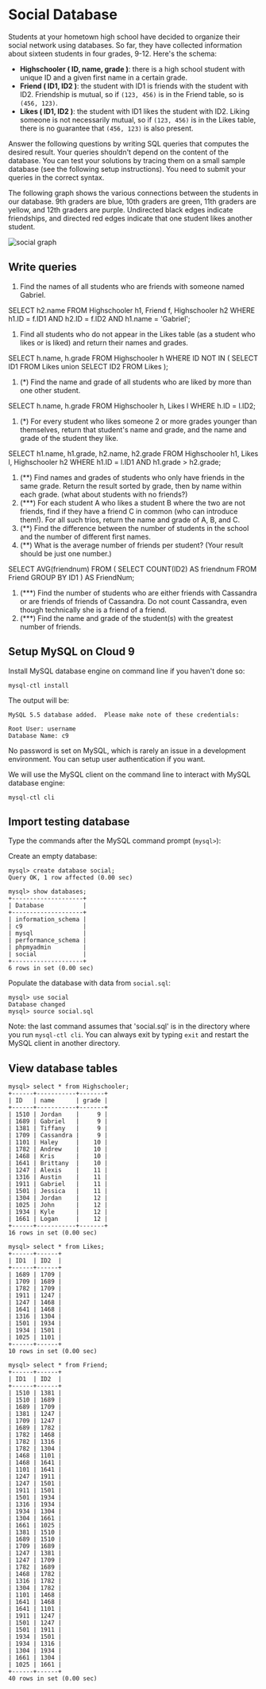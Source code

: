# Social Database

Students at your hometown high school have decided to organize their social
network using databases. So far, they have collected information about sixteen
students in four grades, 9-12.
Here's the schema:
* **Highschooler ( ID, name, grade )**: there is a high school student with
  unique ID and a given first name in a certain grade.
* **Friend ( ID1, ID2 )**: the student with ID1 is friends with the student with
  ID2. Friendship is mutual, so if `(123, 456)` is in the Friend table, so is
  `(456, 123)`.
* **Likes ( ID1, ID2 )**: the student with ID1 likes the student with ID2. Liking
  someone is not necessarily mutual, so if `(123, 456)` is in the Likes table,
  there is no guarantee that `(456, 123)` is also present.

Answer the following questions by writing SQL queries that computes the desired
result. Your queries shouldn't depend on the content of the database. You can
test your solutions by tracing them on a small sample database (see the following
setup instructions). You need to submit your queries in the correct syntax.

The following graph shows the various connections between the students in our
database. 9th graders are blue, 10th graders are green, 11th graders are yellow,
and 12th graders are purple. Undirected black edges indicate friendships, and
directed red edges indicate that one student likes another student.

![social graph](images/social.png)

## Write queries
1. Find the names of all students who are friends with someone named Gabriel.

SELECT h2.name
FROM Highschooler h1, Friend f, Highschooler h2
WHERE h1.ID = f.ID1
  AND h2.ID = f.ID2
  AND h1.name = 'Gabriel';

1. Find all students who do not appear in the Likes table (as a student who
  likes or is liked) and return their names and grades.

SELECT h.name, h.grade
FROM Highschooler h
WHERE ID NOT IN (
  SELECT ID1 FROM Likes
  union
  SELECT ID2 FROM Likes
);

1. (*) Find the name and grade of all students who are liked by more than one
  other student.

SELECT h.name, h.grade
FROM Highschooler h, Likes l
WHERE h.ID = l.ID2;

1. (*) For every student who likes someone 2 or more
  grades younger than themselves, return that student's name and grade, and the
  name and grade of the student they like.

SELECT h1.name, h1.grade, h2.name, h2.grade
FROM Highschooler h1, Likes l, Highschooler h2
WHERE h1.ID = l.ID1
  AND h1.grade > h2.grade;

1. (**) Find names and grades of students who only have friends in the same
  grade. Return the result sorted by grade, then by name within each grade.
  (what about students with no friends?)
1. (***) For each student A who likes a student B where the two are not friends,
  find if they have a friend C in common (who can introduce them!). For all
  such trios, return the name and grade of A, B, and C.
1. (**) Find the difference between the number of students in the school and
  the number of different first names.
1. (**) What is the average number of friends per student? (Your result should
  be just one number.)

SELECT AVG(friendnum)
FROM (
  SELECT COUNT(ID2) AS friendnum
  FROM Friend
  GROUP BY ID1
) AS FriendNum;

1. (***) Find the number of students who are either friends with Cassandra or
  are friends of friends of Cassandra. Do not count Cassandra, even though
  technically she is a friend of a friend.
1. (***) Find the name and grade of the student(s) with the greatest number of
  friends.

## Setup MySQL on Cloud 9
Install MySQL database engine on command line if you haven't done so:
```
mysql-ctl install
```
The output will be:
```
MySQL 5.5 database added.  Please make note of these credentials:

Root User: username
Database Name: c9
```
No password is set on MySQL, which is rarely an issue in a development
environment. You can setup user authentication if you want.

We will use the MySQL client on the command line to interact with MySQL database
engine:
```
mysql-ctl cli
```

## Import testing database
Type the commands after the MySQL command prompt (`mysql>`):

Create an empty database:
```
mysql> create database social;
Query OK, 1 row affected (0.00 sec)

mysql> show databases;
+--------------------+
| Database           |
+--------------------+
| information_schema |
| c9                 |
| mysql              |
| performance_schema |
| phpmyadmin         |
| social             |
+--------------------+
6 rows in set (0.00 sec)
```
Populate the database with data from `social.sql`:
```
mysql> use social
Database changed
mysql> source social.sql
```
Note: the last command assumes that 'social.sql' is in the directory where you
run `mysql-ctl cli`. You can always exit by typing `exit` and restart the MySQL
client in another directory.

## View database tables
```
mysql> select * from Highschooler;
+------+-----------+-------+
| ID   | name      | grade |
+------+-----------+-------+
| 1510 | Jordan    |     9 |
| 1689 | Gabriel   |     9 |
| 1381 | Tiffany   |     9 |
| 1709 | Cassandra |     9 |
| 1101 | Haley     |    10 |
| 1782 | Andrew    |    10 |
| 1468 | Kris      |    10 |
| 1641 | Brittany  |    10 |
| 1247 | Alexis    |    11 |
| 1316 | Austin    |    11 |
| 1911 | Gabriel   |    11 |
| 1501 | Jessica   |    11 |
| 1304 | Jordan    |    12 |
| 1025 | John      |    12 |
| 1934 | Kyle      |    12 |
| 1661 | Logan     |    12 |
+------+-----------+-------+
16 rows in set (0.00 sec)

mysql> select * from Likes;
+------+------+
| ID1  | ID2  |
+------+------+
| 1689 | 1709 |
| 1709 | 1689 |
| 1782 | 1709 |
| 1911 | 1247 |
| 1247 | 1468 |
| 1641 | 1468 |
| 1316 | 1304 |
| 1501 | 1934 |
| 1934 | 1501 |
| 1025 | 1101 |
+------+------+
10 rows in set (0.00 sec)

mysql> select * from Friend;
+------+------+
| ID1  | ID2  |
+------+------+
| 1510 | 1381 |
| 1510 | 1689 |
| 1689 | 1709 |
| 1381 | 1247 |
| 1709 | 1247 |
| 1689 | 1782 |
| 1782 | 1468 |
| 1782 | 1316 |
| 1782 | 1304 |
| 1468 | 1101 |
| 1468 | 1641 |
| 1101 | 1641 |
| 1247 | 1911 |
| 1247 | 1501 |
| 1911 | 1501 |
| 1501 | 1934 |
| 1316 | 1934 |
| 1934 | 1304 |
| 1304 | 1661 |
| 1661 | 1025 |
| 1381 | 1510 |
| 1689 | 1510 |
| 1709 | 1689 |
| 1247 | 1381 |
| 1247 | 1709 |
| 1782 | 1689 |
| 1468 | 1782 |
| 1316 | 1782 |
| 1304 | 1782 |
| 1101 | 1468 |
| 1641 | 1468 |
| 1641 | 1101 |
| 1911 | 1247 |
| 1501 | 1247 |
| 1501 | 1911 |
| 1934 | 1501 |
| 1934 | 1316 |
| 1304 | 1934 |
| 1661 | 1304 |
| 1025 | 1661 |
+------+------+
40 rows in set (0.00 sec)
```